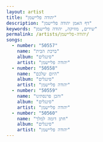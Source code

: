 ```yaml
---
layout: artist
title: "יהודה פליישמן"
description: "דף האמן יהודה פליישמן"
keywords: "שירים, מוזיקה, יהודה פליישמן"
permalink: /artists/יהודה-פליישמן/
songs:
  - number: "50557"
    name: "ברכת הבית"
    album: "סינגלים"
    artist: "יהודה פליישמן"
  - number: "50558"
    name: "היום שלכם"
    album: "סינגלים"
    artist: "יהודה פליישמן"
  - number: "50559"
    name: "והכן פרנסתינו"
    album: "סינגלים"
    artist: "יהודה פליישמן"
  - number: "50560"
    name: "חתן דומה למלך"
    album: "סינגלים"
    artist: "יהודה פליישמן"
---
```

